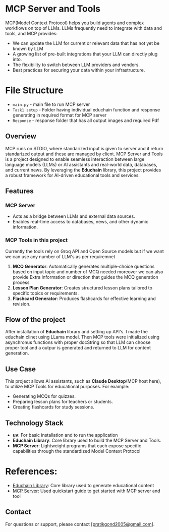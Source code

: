 # MCP Server and Tools  
MCP(Model Context Protocol) helps you build agents and complex workflows on top of LLMs. LLMs frequently need to integrate with data and tools, and MCP provides:
- We can update the LLM for current or relevant data that has not yet be known by LLM
- A growing list of pre-built integrations that your LLM can directly plug into.  
- The flexibility to switch between LLM providers and vendors.  
- Best practices for securing your data within your infrastructure. 

# File Structure
- `main.py` - main file to run MCP server
- `Task1 setup` - Folder having individual educhain function and response generating in required format for MCP server
- `Response` - response folder that has all output images and required Pdf


## Overview  
MCP runs on STDIO, where standarized input is given to server and it return standarized output and these are managed by client.
MCP Server and Tools is a project designed to enable seamless interaction between large language models (LLMs) or AI assistants and real-world data, databases, and current news. By leveraging the **Educhain** library, this project provides a robust framework for AI-driven educational tools and services.  

## Features  
### MCP Server  
- Acts as a bridge between LLMs and external data sources.  
- Enables real-time access to databases, news, and other dynamic information.  

### MCP Tools in this project
Currently the tools rely on Groq API and Open Source models but if we want we can use any number of LLM's as per requiremnet
1. **MCQ Generator**: Automatically generates multiple-choice questions based on input topic and number of MCQ needed moreover we can also provide Extra Information or direction that guides the MCQ generation process
2. **Lesson Plan Generator**: Creates structured lesson plans tailored to specific topics or requirements.  
3. **Flashcard Generator**: Produces flashcards for effective learning and revision.  

## Flow of the project 
After installation of **Educhain** library and setting up API's. I made the educhain clinet using LLama model.
Then MCP tools were initialized using asynchronus functions with proper docString so that LLM can choose proper tool and a outpur is generated and returned to LLM for content generation.

## Use Case  
This project allows AI assistants, such as **Claude Desktop**(MCP host here), to utilize MCP Tools for educational purposes. For example:  
- Generating MCQs for quizzes.  
- Preparing lesson plans for teachers or students.  
- Creating flashcards for study sessions.  


## Technology Stack 
- **uv**: For basic installation and to run the application 
- **Educhain Library**: Core library used to build the MCP Server and Tools.  
- **MCP Server**:  Lightweight programs that each expose specific capabilities through the standardized Model Context Protocol

# References:
- [Educhain Library](https://github.com/satvik314/educhain): Core library used to generate educational content
- [MCP Server](https://github.com/modelcontextprotocol/python-sdk):  Used quickstart guide to get started with MCP server and tool


## Contact  
For questions or support, please contact [pratikgond2005@gmail.com].  